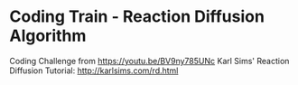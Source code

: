 # Coding Train - Reaction Diffusion Algorithm

Coding Challenge from https://youtu.be/BV9ny785UNc
Karl Sims' Reaction Diffusion Tutorial: http://karlsims.com/rd.html
